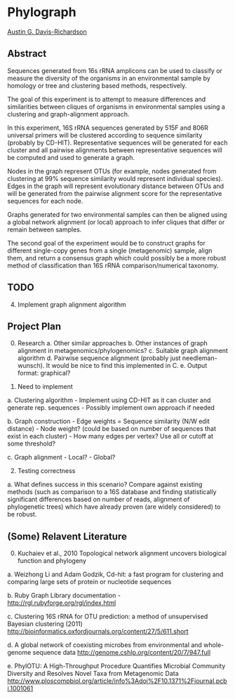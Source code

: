 # Phylograph

[Austin G. Davis-Richardson](harekrishna@gmail.com)

## Abstract

Sequences generated from 16s rRNA amplicons can be used to classify or measure the diversity of the organisms in an environmental sample by homology or tree and clustering based methods, respectively.

The goal of this experiment is to attempt to measure differences and similarities between cliques of organisms in environmental samples using a clustering and graph-alignment approach.

In this experiment, 16S rRNA sequences generated by 515F and 806R universal primers will be clustered according to sequence similarity (probably by CD-HIT). Representative sequences will be generated for each cluster and all pairwise alignments between representative sequences will be computed and used to generate a graph.

Nodes in the graph represent OTUs (for example, nodes generated from clustering at 99% sequence similarity would represent individual species). Edges in the graph will represent evolutionary distance between OTUs and will be generated from the pairwise alignment score for the representative sequences for each node.

Graphs generated for two environmental samples can then be aligned using a global network alignment (or local) approach to infer cliques that differ or remain between samples.

The second goal of the experiment would be to construct graphs for different single-copy genes from a single (metagenomic) sample, align them, and return a consensus graph which could possibly be a more robust method of classification than 16S rRNA comparison/numerical taxonomy.

## TODO

 4. Implement graph alignment algorithm

## Project Plan

0. Research
  a. Other similar approaches
  b. Other instances of graph alignment in metagenomics/phylogenomics?
  c. Suitable graph alignment algorithm
  d. Pairwise sequence alignment (probably just needleman-wunsch). It would be nice to find this implemented in C.
  e. Output format: graphical?

1. Need to implement

  a. Clustering algorithm
    - Implement using CD-HIT as it can cluster and generate rep. sequences
    - Possibly implement own approach if needed
    
  b. Graph construction
    - Edge weights = Sequence similarity (N/W edit distance) 
    - Node weight? (could be based on number of sequences that exist in each cluster)
    - How many edges per vertex? Use all or cutoff at some threshold?
    
  c. Graph alignment
    - Local?
    - Global?
    
2. Testing correctness

  a. What defines success in this scenario? Compare against existing methods (such as comparison to a 16S database and finding statistically significant differences based on number of reads, alignment of phylogenetic trees) which have already proven (are widely considered) to be robust.
    
## (Some) Relavent Literature

0. Kuchaiev et al., 2010 Topological network alignment uncovers biological function and phylogeny

a. Weizhong Li and Adam Godzik, Cd-hit: a fast program for clustering and comparing large sets of protein or nucleotide sequences

b. Ruby Graph Library documentation - http://rgl.rubyforge.org/rgl/index.html

c. Clustering 16S rRNA for OTU prediction: a method of unsupervised Bayesian clustering (2011) http://bioinformatics.oxfordjournals.org/content/27/5/611.short

d. A global network of coexisting microbes from environmental and whole-genome sequence data http://genome.cshlp.org/content/20/7/947.full

e. PhylOTU: A High-Throughput Procedure Quantifies Microbial Community Diversity and Resolves Novel Taxa from Metagenomic Data http://www.ploscompbiol.org/article/info%3Adoi%2F10.1371%2Fjournal.pcbi.1001061